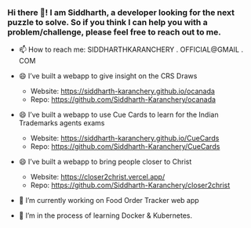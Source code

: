 ### Hi there 👋! I am Siddharth, a developer looking for the next puzzle to solve. So if you think I can help you with a problem/challenge, please feel free to reach out to me.

- 📫 How to reach me: SIDDHARTHKARANCHERY . OFFICIAL@GMAIL . COM <br>
- 😄 I’ve built a webapp to give insight on the CRS Draws
    - Website: <https://siddharth-karanchery.github.io/ocanada>
    - Repo: <https://github.com/Siddharth-Karanchery/ocanada>
- 😄 I’ve built a webapp to use Cue Cards to learn for the Indian Trademarks agents exams
    - Website: <https://siddharth-karanchery.github.io/CueCards>
    - Repo: <https://github.com/Siddharth-Karanchery/CueCards>
- 😄 I’ve built a webapp  to bring people closer to Christ
    - Website: <https://closer2christ.vercel.app/>
    - Repo: <https://github.com/Siddharth-Karanchery/closer2christ>
- 🔭 I’m currently working on Food Order Tracker web app <br>

- 🌱 I’m in the process of learning Docker & Kubernetes.

